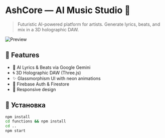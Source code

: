 # AshCore — AI Music Studio 🎵

> Futuristic AI-powered platform for artists. Generate lyrics, beats, and mix in a 3D holographic DAW.

![Preview](https://via.placeholder.com/1200x600/0a0f1e/00f7ff?text=AshCore+AI+Studio)

## 🌟 Features
- 🤖 AI Lyrics & Beats via Google Gemini
- 🌀 3D Holographic DAW (Three.js)
- ✨ Glassmorphism UI with neon animations
- 🔐 Firebase Auth & Firestore
- 🎨 Responsive design

## 🚀 Установка

```bash
npm install
cd functions && npm install
cd ..
npm start
